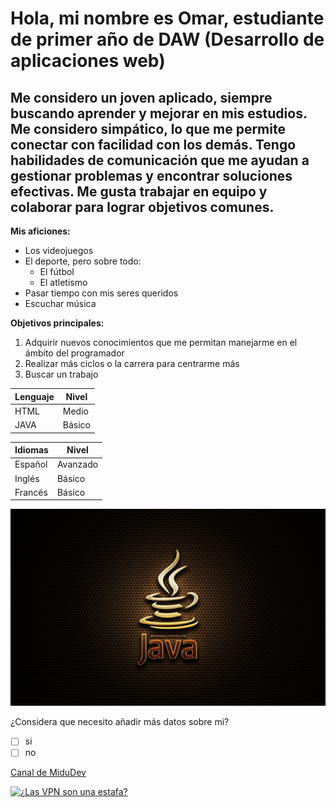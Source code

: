 # **Hola, mi nombre es Omar, estudiante de primer año de DAW (Desarrollo de aplicaciones web)**
## Me considero un joven aplicado, siempre buscando aprender y mejorar en mis estudios. Me considero simpático, lo que me permite conectar con facilidad con los demás. Tengo habilidades de comunicación que me ayudan a gestionar problemas y encontrar soluciones efectivas. Me gusta trabajar en equipo y colaborar para lograr objetivos comunes.

**Mis aficiones:**
- Los videojuegos
- El deporte, pero sobre todo:
  - El fútbol
  - El atletismo
- Pasar tiempo con mis seres queridos
- Escuchar música

**Objetivos principales:**
1. Adquirir nuevos conocimientos que me permitan manejarme en el ámbito del programador
2. Realizar más ciclos o la carrera para centrarme más
3. Buscar un trabajo



|**Lenguaje**|**Nivel**|
|--------|-----|
|HTML    |Medio|
|JAVA    |Básico|

|**Idiomas**|**Nivel**|
|--------|-----|
|Español    |Avanzado|
|Inglés    |Básico|
|Francés    |Básico|

<!--comentario-->
<p>
  <img src="wp7250087.webp">
</p>

¿Considera que necesito añadir más datos sobre mi?
- [ ] si
- [ ] no

[Canal de MiduDev](https://www.youtube.com/@midulive)

<a href='https://youtu.be/XiTE_o7mHgI' target='_blank'>
  <img width='30%' src='https://img.youtube.com/vi/XiTE_o7mHgI/mqdefault.jpg' alt='¿Las VPN son una estafa?' />
</a>
